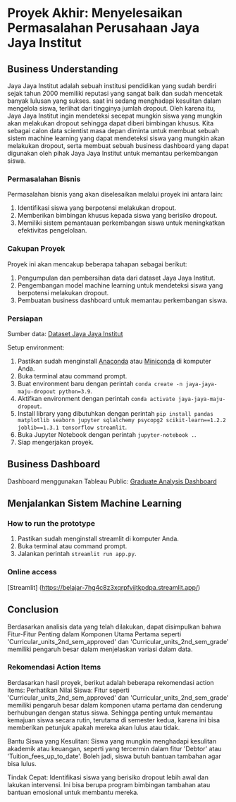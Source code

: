 # Proyek Akhir: Menyelesaikan Permasalahan Perusahaan Jaya Jaya Institut

## Business Understanding

Jaya Jaya Institut adalah sebuah institusi pendidikan yang sudah berdiri sejak tahun 2000 memiliki reputasi yang sangat baik dan sudah mencetak banyak lulusan yang sukses. saat ini sedang menghadapi kesulitan dalam mengelola siswa, terlihat dari tingginya jumlah dropout. Oleh karena itu, Jaya Jaya Institut ingin mendeteksi secepat mungkin siswa yang mungkin akan melakukan dropout sehingga dapat diberi bimbingan khusus. Kita sebagai calon data scientist masa depan diminta untuk membuat sebuah sistem machine learning yang dapat mendeteksi siswa yang mungkin akan melakukan dropout, serta membuat sebuah business dashboard yang dapat digunakan oleh pihak Jaya Jaya Institut untuk memantau perkembangan siswa.

### Permasalahan Bisnis

Permasalahan bisnis yang akan diselesaikan melalui proyek ini antara lain:

1. Identifikasi siswa yang berpotensi melakukan dropout.
2. Memberikan bimbingan khusus kepada siswa yang berisiko dropout.
3. Memiliki sistem pemantauan perkembangan siswa untuk meningkatkan efektivitas pengelolaan.

### Cakupan Proyek

Proyek ini akan mencakup beberapa tahapan sebagai berikut:

1. Pengumpulan dan pembersihan data dari dataset Jaya Jaya Institut.
2. Pengembangan model machine learning untuk mendeteksi siswa yang berpotensi melakukan dropout.
3. Pembuatan business dashboard untuk memantau perkembangan siswa.

### Persiapan

Sumber data: [Dataset Jaya Jaya Institut](https://github.com/dicodingacademy/dicoding_dataset/tree/main/students_performance)

Setup environment:

1. Pastikan sudah menginstall [Anaconda](https://www.anaconda.com/products/individual) atau [Miniconda](https://docs.conda.io/en/latest/miniconda.html) di komputer Anda.
2. Buka terminal atau command prompt.
3. Buat environment baru dengan perintah `conda create -n jaya-jaya-maju-dropout python=3.9`.
4. Aktifkan environment dengan perintah `conda activate jaya-jaya-maju-dropout`.
5. Install library yang dibutuhkan dengan perintah `pip install pandas matplotlib seaborn jupyter sqlalchemy psycopg2 scikit-learn==1.2.2 joblib==1.3.1 tensorflow streamlit`.
6. Buka Jupyter Notebook dengan perintah `jupyter-notebook .`.
7. Siap mengerjakan proyek.

## Business Dashboard

Dashboard menggunakan Tableau Public:
[Graduate Analysis Dashboard](https://public.tableau.com/views/DashboardJayaJayaInstitut/Dashboard1?:language=en-US&:sid=&:display_count=n&:origin=viz_share_link)

## Menjalankan Sistem Machine Learning

### How to run the prototype

1. Pastikan sudah menginstall streamlit di komputer Anda.
2. Buka terminal atau command prompt.
3. Jalankan perintah `streamlit run app.py`.

### Online access

[Streamlit] (https://belajar-7hg4c8z3xqrpfvijtkpdpa.streamlit.app/)

## Conclusion

Berdasarkan analisis data yang telah dilakukan, dapat disimpulkan bahwa Fitur-Fitur Penting dalam Komponen Utama Pertama seperti 'Curricular_units_2nd_sem_approved' dan 'Curricular_units_2nd_sem_grade' memiliki pengaruh besar dalam menjelaskan variasi dalam data. 

### Rekomendasi Action Items

Berdasarkan hasil proyek, berikut adalah beberapa rekomendasi action items:
Perhatikan Nilai Siswa: Fitur seperti 'Curricular_units_2nd_sem_approved' dan 'Curricular_units_2nd_sem_grade' memiliki pengaruh besar dalam komponen utama pertama dan cenderung berhubungan dengan status siswa. Sehingga penting untuk memantau kemajuan siswa secara rutin, terutama di semester kedua, karena ini bisa memberikan petunjuk apakah mereka akan lulus atau tidak.

Bantu Siswa yang Kesulitan: Siswa yang mungkin menghadapi kesulitan akademik atau keuangan, seperti yang tercermin dalam fitur 'Debtor' atau 'Tuition_fees_up_to_date'. Boleh jadi, siswa butuh bantuan tambahan agar bisa lulus.

Tindak Cepat: Identifikasi siswa yang berisiko dropout lebih awal dan lakukan intervensi. Ini bisa berupa program bimbingan tambahan atau bantuan emosional untuk membantu mereka.
